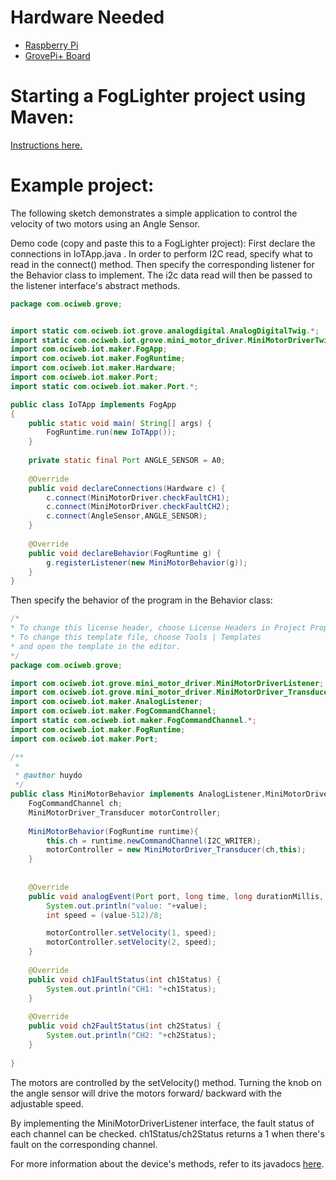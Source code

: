 # Hardware Needed
- [Raspberry Pi](https://www.raspberrypi.org/)
- [GrovePi+ Board](https://www.dexterindustries.com/shop/grovepi-board/)

# Starting a FogLighter project using Maven:
[Instructions here.](https://github.com/oci-pronghorn/FogLighter/blob/master/README.md)

# Example project:
The following sketch demonstrates a simple application to control the velocity of two motors using an Angle Sensor.

Demo code (copy and paste this to a FogLighter project):
First declare the connections in IoTApp.java . In order to perform I2C read, specify what to read in the connect() method. Then specify the corresponding listener for the Behavior class to implement. The i2c data read will then be passed to the listener interface's abstract methods.


```java
package com.ociweb.grove;


import static com.ociweb.iot.grove.analogdigital.AnalogDigitalTwig.*;
import static com.ociweb.iot.grove.mini_motor_driver.MiniMotorDriverTwig.*;
import com.ociweb.iot.maker.FogApp;
import com.ociweb.iot.maker.FogRuntime;
import com.ociweb.iot.maker.Hardware;
import com.ociweb.iot.maker.Port;
import static com.ociweb.iot.maker.Port.*;

public class IoTApp implements FogApp
{
    public static void main( String[] args) {
        FogRuntime.run(new IoTApp());
    }
    
    private static final Port ANGLE_SENSOR = A0;
    
    @Override
    public void declareConnections(Hardware c) {
        c.connect(MiniMotorDriver.checkFaultCH1);
        c.connect(MiniMotorDriver.checkFaultCH2);
        c.connect(AngleSensor,ANGLE_SENSOR);
    }
    
    @Override
    public void declareBehavior(FogRuntime g) {
        g.registerListener(new MiniMotorBehavior(g));
    }
}
```


Then specify the behavior of the program in the Behavior class:

```java
/*
* To change this license header, choose License Headers in Project Properties.
* To change this template file, choose Tools | Templates
* and open the template in the editor.
*/
package com.ociweb.grove;

import com.ociweb.iot.grove.mini_motor_driver.MiniMotorDriverListener;
import com.ociweb.iot.grove.mini_motor_driver.MiniMotorDriver_Transducer;
import com.ociweb.iot.maker.AnalogListener;
import com.ociweb.iot.maker.FogCommandChannel;
import static com.ociweb.iot.maker.FogCommandChannel.*;
import com.ociweb.iot.maker.FogRuntime;
import com.ociweb.iot.maker.Port;

/**
 *
 * @author huydo
 */
public class MiniMotorBehavior implements AnalogListener,MiniMotorDriverListener {
    FogCommandChannel ch;
    MiniMotorDriver_Transducer motorController;
    
    MiniMotorBehavior(FogRuntime runtime){
        this.ch = runtime.newCommandChannel(I2C_WRITER);
        motorController = new MiniMotorDriver_Transducer(ch,this);
    }
    
    
    @Override
    public void analogEvent(Port port, long time, long durationMillis, int average, int value) {
        System.out.println("value: "+value);
        int speed = (value-512)/8;

        motorController.setVelocity(1, speed);
        motorController.setVelocity(2, speed);
    }
    
    @Override
    public void ch1FaultStatus(int ch1Status) {
        System.out.println("CH1: "+ch1Status);
    }
    
    @Override
    public void ch2FaultStatus(int ch2Status) {
        System.out.println("CH2: "+ch2Status);
    }
    
}
```


The motors are controlled by the setVelocity() method. Turning the knob on the angle sensor will drive the motors forward/ backward with the adjustable speed.

By implementing the MiniMotorDriverListener interface, the fault status of each channel can be checked. ch1Status/ch2Status returns a 1 when there's fault on the corresponding channel.

For more information about the device's methods, refer to its javadocs [here](https://github.com/oci-pronghorn/FogLight/blob/master/src/main/java/com/ociweb/iot/grove/mini_motor_driver/MiniMotorDriver_Transducer.java).



